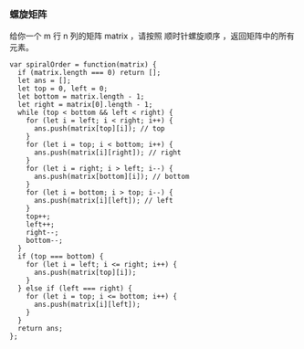 <!--
 * @Author: 月魂
 * @Date: 2021-03-15 11:20:43
 * @LastEditTime: 2021-03-15 11:21:03
 * @LastEditors: 月魂
 * @Description: 
 * @FilePath: \leetcode-per-day\day68.md
-->
### 螺旋矩阵
给你一个 m 行 n 列的矩阵 matrix ，请按照 顺时针螺旋顺序 ，返回矩阵中的所有元素。

```
var spiralOrder = function(matrix) {
  if (matrix.length === 0) return [];
  let ans = [];
  let top = 0, left = 0;
  let bottom = matrix.length - 1;
  let right = matrix[0].length - 1;
  while (top < bottom && left < right) {
    for (let i = left; i < right; i++) {
      ans.push(matrix[top][i]); // top
    }
    for (let i = top; i < bottom; i++) {
      ans.push(matrix[i][right]); // right
    }
    for (let i = right; i > left; i--) {
      ans.push(matrix[bottom][i]); // bottom
    }
    for (let i = bottom; i > top; i--) {
      ans.push(matrix[i][left]); // left
    }
    top++;
    left++;
    right--;
    bottom--;
  }
  if (top === bottom) {
    for (let i = left; i <= right; i++) {
      ans.push(matrix[top][i]);
    }
  } else if (left === right) {
    for (let i = top; i <= bottom; i++) {
      ans.push(matrix[i][left]);
    }
  }
  return ans;
};

```